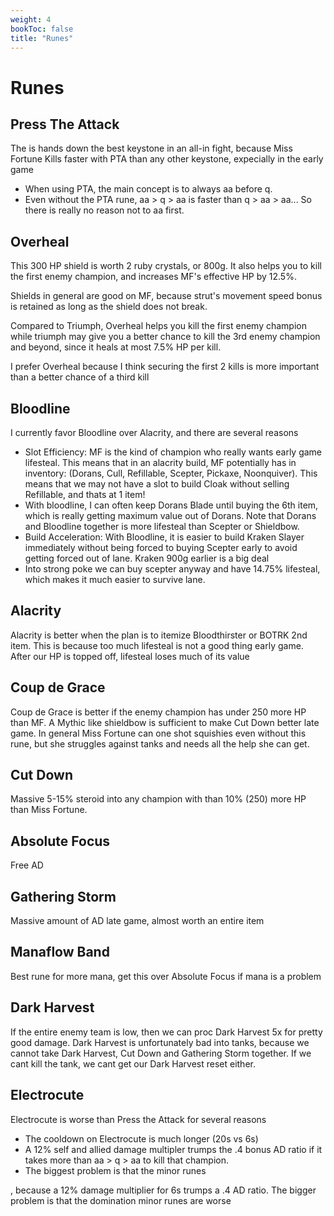 ```yaml
---
weight: 4
bookToc: false
title: "Runes"
---
```


# Runes

## Press The Attack
The is hands down the best keystone in an all-in fight, because Miss Fortune Kills faster with PTA than any other keystone, expecially in the early game 
- When using PTA, the main concept is to always aa before q. 
- Even without the PTA rune, aa > q > aa is faster than q > aa > aa... So there is really no reason not to aa first.

## Overheal
This 300 HP shield is worth 2 ruby crystals, or 800g. It also helps you to kill the first enemy champion, and increases MF's effective HP by 12.5%.

Shields in general are good on MF, because strut's movement speed bonus is retained as long as the shield does not break.

Compared to Triumph, Overheal helps you kill the first enemy champion while triumph may give you a better chance to kill the 3rd enemy champion and beyond, since it heals at most 7.5% HP per kill. 

I prefer Overheal because I think securing the first 2 kills is more important than a better chance of a third kill 

## Bloodline
I currently favor Bloodline over Alacrity, and there are several reasons
- Slot Efficiency: MF is the kind of champion who really wants early game lifesteal. This means that in an alacrity build, MF potentially has in inventory: (Dorans, Cull, Refillable, Scepter, Pickaxe, Noonquiver). This means that we may not have a slot to build Cloak without selling Refillable, and thats at 1 item! 
- With bloodline, I can often keep Dorans Blade until buying the 6th item, which is really getting maximum value out of Dorans. Note that Dorans and Bloodline together is more lifesteal than Scepter or Shieldbow. 
- Build Acceleration: With Bloodline, it is easier to build Kraken Slayer immediately without being forced to buying Scepter early to avoid getting forced out of lane. Kraken 900g earlier is a big deal
- Into strong poke we can buy scepter anyway and have 14.75% lifesteal, which makes it much easier to survive lane. 


## Alacrity
Alacrity is better when the plan is to itemize Bloodthirster or BOTRK 2nd item. This is because too much lifesteal is not a good thing early game. After our HP is topped off, lifesteal loses much of its value 


## Coup de Grace
Coup de Grace is better if the enemy champion has under 250 more HP than MF. A Mythic like shieldbow is sufficient to make Cut Down better late game. In general Miss Fortune can one shot squishies even without this rune, but she struggles against tanks and needs all the help she can get.  

## Cut Down
Massive 5-15% steroid into any champion with than 10% (250) more HP than Miss Fortune. 

## Absolute Focus
Free AD

## Gathering Storm
Massive amount of AD late game, almost worth an entire item 

## Manaflow Band
Best rune for more mana, get this over Absolute Focus if mana is a problem 

## Dark Harvest
If the entire enemy team is low, then we can proc Dark Harvest 5x for pretty good damage. 
Dark Harvest is unfortunately bad into tanks, because we cannot take Dark Harvest, Cut Down and Gathering Storm together. If we cant kill the tank, we cant get our Dark Harvest reset either. 

## Electrocute
Electrocute is worse than Press the Attack for several reasons 
- The cooldown on Electrocute is much longer (20s vs 6s)
- A 12% self and allied damage multipler trumps the .4 bonus AD ratio if it takes more than aa > q > aa to kill that champion.
- The biggest problem is that the minor runes 


, because a 12% damage multiplier for 6s trumps a .4 AD ratio. The bigger problem is that the domination minor runes are worse 
